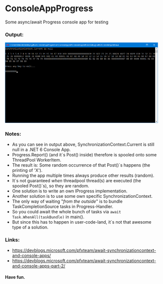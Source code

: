 # ConsoleAppProgress

Some async/await Progress<T> console app for testing

### Output:
![Output](img/output.png)

### Notes:
- As you can see in output above, SynchronizationContext.Current is still null in a .NET 6 Console App.
- Progress.Report() (and it´s Post() inside) therefore is spooled onto some ThreadPool WorkerItem.
- The result is: Some random occurrence of that Post()´s happens (the printing of 'X').
- Running the app multiple times always produce other results (random).
- It´s not guaranteed _when_ threadpool thread(s) are executed (the spooled Post()´s), so they are random.
- One solution is to write an own IProgress<T> implementation.
- Another solution is to use some own specific SynchronizationContext.
- The only way of waiting "_from the outside_" is to bundle TaskCompletionSource tasks in Progress-Handler.
- So you could await the whole bunch of tasks via `await Task.WhenAll(taskBundle)` in main().
- But since this has to happen in user-code-land, it´s not that awesome type of a solution.

### Links:
- https://devblogs.microsoft.com/pfxteam/await-synchronizationcontext-and-console-apps/
- https://devblogs.microsoft.com/pfxteam/await-synchronizationcontext-and-console-apps-part-2/

#### Have fun.
